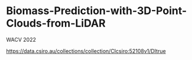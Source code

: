 # Biomass-Prediction-with-3D-Point-Clouds-from-LiDAR
WACV 2022

https://data.csiro.au/collections/collection/CIcsiro:52108v1/DItrue
